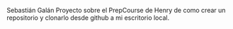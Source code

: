 Sebastián Galán
Proyecto sobre el PrepCourse de Henry de como crear un repositorio y clonarlo desde github a mi escritorio local.